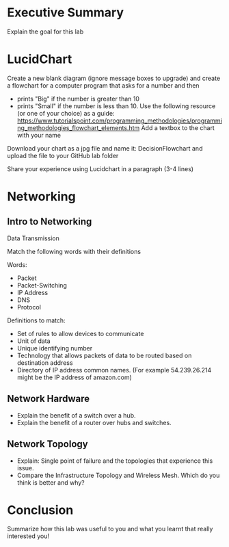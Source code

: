 
# Executive Summary
Explain the goal for this lab

# LucidChart

Create a new blank diagram (ignore message boxes to upgrade) and create a flowchart for a computer program that
asks for a number and then
* prints "Big" if the number is greater than 10
* prints "Small" if the number is less than 10.
Use the following resource (or one of your choice) as a guide: https://www.tutorialspoint.com/programming_methodologies/programming_methodologies_flowchart_elements.htm Add a textbox to the chart with your name

Download your chart as a jpg file and name it: DecisionFlowchart and upload the file to your GitHub lab folder

Share your experience using Lucidchart in a paragraph (3-4 lines)

# Networking
## Intro to Networking
Data Transmission

Match the following words with their definitions 

Words:
* Packet
* Packet-Switching
* IP Address
* DNS
* Protocol

Definitions to match:
* Set of rules to allow devices to communicate
* Unit of data
* Unique identifying number
* Technology that allows packets of data to be routed based on destination address
* Directory of IP address common names. (For example 54.239.26.214 might be the IP address of amazon.com)

## Network Hardware
* Explain the benefit of a switch over a hub.
* Explain the benefit of a router over hubs and switches.

## Network Topology
* Explain: Single point of failure and the topologies that experience this issue.
* Compare the Infrastructure Topology and Wireless Mesh. Which do you think is better and why?

# Conclusion
Summarize how this lab was useful to you and what you learnt that really interested you!
